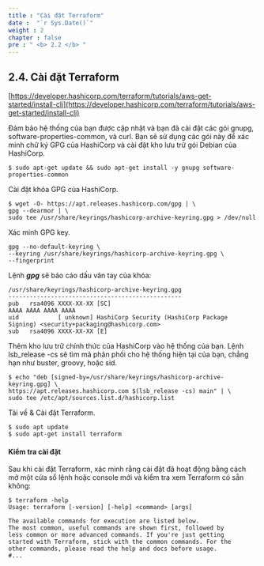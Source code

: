 ```yaml
---
title : "Cài đặt Terraform"
date :  "`r Sys.Date()`" 
weight : 2 
chapter : false
pre : " <b> 2.2 </b> "
---
```


## 2.4. Cài đặt Terraform

[https://developer.hashicorp.com/terraform/tutorials/aws-get-started/install-cli](https://developer.hashicorp.com/terraform/tutorials/aws-get-started/install-cli)

Đảm bảo hệ thống của bạn được cập nhật và bạn đã cài đặt các gói gnupg, software-properties-common, và curl. Bạn sẽ sử dụng các gói này để xác minh chữ ký GPG của HashiCorp và cài đặt kho lưu trữ gói Debian của HashiCorp.

```shell
$ sudo apt-get update && sudo apt-get install -y gnupg software-properties-common
```

Cài đặt khóa GPG của HashiCorp.

```shell
$ wget -O- https://apt.releases.hashicorp.com/gpg | \
gpg --dearmor | \
sudo tee /usr/share/keyrings/hashicorp-archive-keyring.gpg > /dev/null
```

Xác minh GPG key.

```shell
gpg --no-default-keyring \
--keyring /usr/share/keyrings/hashicorp-archive-keyring.gpg \
--fingerprint
```

Lệnh ***gpg*** sẽ báo cáo dấu vân tay của khóa:

```shell
/usr/share/keyrings/hashicorp-archive-keyring.gpg
-------------------------------------------------
pub   rsa4096 XXXX-XX-XX [SC]
AAAA AAAA AAAA AAAA
uid           [ unknown] HashiCorp Security (HashiCorp Package Signing) <security+packaging@hashicorp.com>
sub   rsa4096 XXXX-XX-XX [E]
```

Thêm kho lưu trữ chính thức của HashiCorp vào hệ thống của bạn. Lệnh lsb_release -cs sẽ tìm mã phân phối cho hệ thống hiện tại của bạn, chẳng hạn như buster, groovy, hoặc sid.

```shell
$ echo "deb [signed-by=/usr/share/keyrings/hashicorp-archive-keyring.gpg] \
https://apt.releases.hashicorp.com $(lsb_release -cs) main" | \
sudo tee /etc/apt/sources.list.d/hashicorp.list
```

Tải về & Cài đặt Terraform.

```shell
$ sudo apt update
$ sudo apt-get install terraform
```

#### Kiểm tra cài đặt

Sau khi cài đặt Terraform, xác minh rằng cài đặt đã hoạt động bằng cách mở một cửa sổ lệnh hoặc console mới và kiểm tra xem Terraform có sẵn không:

```shell
$ terraform -help
Usage: terraform [-version] [-help] <command> [args]

The available commands for execution are listed below.
The most common, useful commands are shown first, followed by
less common or more advanced commands. If you're just getting
started with Terraform, stick with the common commands. For the
other commands, please read the help and docs before usage.
#...
```